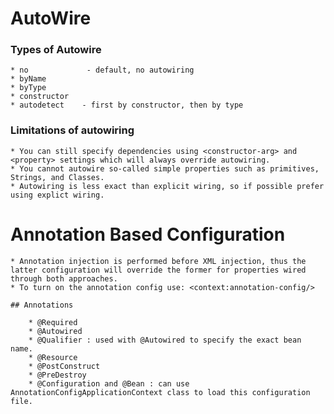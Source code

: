 # AutoWire

### Types of Autowire

	* no             - default, no autowiring
	* byName 
	* byType
	* constructor
	* autodetect 	- first by constructor, then by type
	
### Limitations of autowiring
	
	* You can still specify dependencies using <constructor-arg> and <property> settings which will always override autowiring.
	* You cannot autowire so-called simple properties such as primitives, Strings, and Classes.
	* Autowiring is less exact than explicit wiring, so if possible prefer using explict wiring.
	
# Annotation Based Configuration

	* Annotation injection is performed before XML injection, thus the latter configuration will override the former for properties wired through both approaches.
	* To turn on the annotation config use: <context:annotation-config/>
	
	## Annotations
		
		* @Required
		* @Autowired
		* @Qualifier : used with @Autowired to specify the exact bean name.
		* @Resource
		* @PostConstruct
		* @PreDestroy
		* @Configuration and @Bean : can use AnnotationConfigApplicationContext class to load this configuration file.